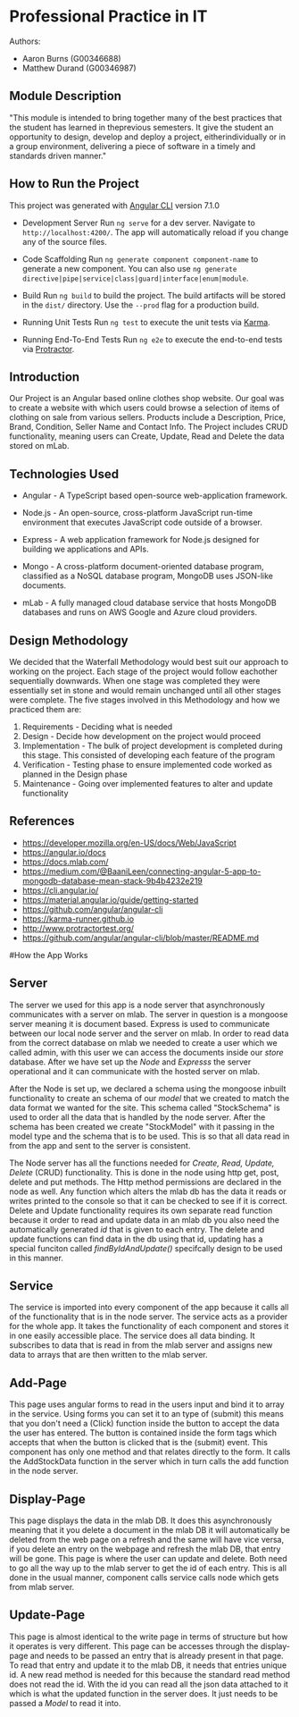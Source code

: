 # Professional Practice in IT

Authors:
+ Aaron Burns (G00346688)
+ Matthew Durand (G00346987)


## Module Description
"This module is intended to bring together many of the best practices that the student has learned in theprevious semesters. It give the student an opportunity to design, develop and deploy a project, eitherindividually or in a group environment, delivering a piece of software in a timely and standards driven manner."


## How to Run the Project
This project was generated with [Angular CLI](https://github.com/angular/angular-cli) version 7.1.0

+ Development Server
Run `ng serve` for a dev server. Navigate to `http://localhost:4200/`. The app will automatically reload if you change any of the source files.

+ Code Scaffolding
Run `ng generate component component-name` to generate a new component. You can also use `ng generate directive|pipe|service|class|guard|interface|enum|module`.

+ Build
Run `ng build` to build the project. The build artifacts will be stored in the `dist/` directory. Use the `--prod` flag for a production build.

+ Running Unit Tests
Run `ng test` to execute the unit tests via [Karma](https://karma-runner.github.io).

+ Running End-To-End Tests
Run `ng e2e` to execute the end-to-end tests via [Protractor](http://www.protractortest.org/).


## Introduction
Our Project is an Angular based online clothes shop website. Our goal was to create a website with which users could browse a selection of items of clothing on sale from various sellers. Products include a Description, Price, Brand, Condition, Seller Name and Contact Info. The Project includes CRUD functionality, meaning users can Create, Update, Read and Delete the data stored on mLab.


## Technologies Used

+ Angular - A TypeScript based open-source web-application framework.

+ Node.js - An open-source, cross-platform JavaScript run-time environment that executes JavaScript code outside of a browser.

+ Express - A web application framework for Node.js designed for building we applications and APIs.

+ Mongo - A cross-platform document-oriented database program, classified as a NoSQL database program, MongoDB uses JSON-like documents.
 
+ mLab - A fully managed cloud database service that hosts MongoDB databases and runs on AWS Google and Azure cloud providers.


## Design Methodology

We decided that the Waterfall Methodology would best suit our approach to working on the project. Each stage of the project would follow eachother sequentially downwards. When one stage was completed they were essentially set in stone and would remain unchanged until all other stages were complete. 
The five stages involved in this Methodology and how we practiced them are:
1. Requirements - Deciding what is needed
2. Design - Decide how development on the project would proceed
3. Implementation - The bulk of project development is completed during this stage. This consisted of developing each feature of the program
4. Verification - Testing phase to ensure implemented code worked as planned in the Design phase
5. Maintenance - Going over implemented features to alter and update functionality 


## References

+ https://developer.mozilla.org/en-US/docs/Web/JavaScript
+ https://angular.io/docs
+ https://docs.mlab.com/
+ https://medium.com/@BaaniLeen/connecting-angular-5-app-to-mongodb-database-mean-stack-9b4b4232e219
+ https://cli.angular.io/
+ https://material.angular.io/guide/getting-started
+ https://github.com/angular/angular-cli
+ https://karma-runner.github.io
+ http://www.protractortest.org/
+ https://github.com/angular/angular-cli/blob/master/README.md

#How the App Works

## Server

The server we used for this app is a node server that asynchronously communicates with a server on mlab. The server in question is a mongoose server meaning it is document based. Express is used to communicate between our local node server and the server on mlab. In order to read data from the correct database on mlab we needed to create a user which we called admin, with this user we can access the documents inside our *store* database. After we have set up the *Node* and *Expresss* the server operational and it can communicate with the hosted server on mlab. 

After the Node is set up, we declared a schema using the mongoose inbuilt functionality to create an schema of our *model* that we created to match the data format we wanted for the site. This schema called "StockSchema" is used to order all the data that is handled by the node server. After the schema has been created we create "StockModel" with it passing in the model type and the schema that is to be used. This is so that all data read in from the app and sent to the server is consistent.

The Node server has all the functions needed for *Create, Read, Update, Delete* (CRUD) functionality. This is done in the node using http get, post, delete and put methods. The Http method permissions are declared in the node as well. Any function which alters the mlab db has the data it reads or writes printed to the console so that it can be checked to see if it is correct. Delete and Update functionality requires its own separate read function because it order to read and update data in an mlab db you also need the automatically generated *id* that is given to each entry. The delete and update functions can find data in the db using that id, updating has a special funciton called *findByIdAndUpdate()* specifcally design to be used in this manner.

## Service

The service is imported into every component of the app because it calls all of the functionality that is in the node server. The service acts as a provider for the whole app. It takes the functionality of each component and stores it in one easily accessible place. The service does all data binding.  It subscribes to data that is read in from the mlab server and assigns new data to arrays that are then written to the mlab server.

## Add-Page

This page uses angular forms to read in the users input and bind it to array in the service. Using forms you can set it to an type of (submit) this means that you don't need a (Click) function inside the button to accept the data the user has entered. The button is contained inside the form tags which accepts that when the button is clicked that is the (submit) event.
This component has only one method and that relates directly to the form. It calls the AddStockData function in the server which in turn calls the add function in the node server.

## Display-Page

This page displays the data in the mlab DB. It does this asynchronously meaning that it you delete a document in the mlab DB it will automatically be deleted from the web page on a refresh and the same will have vice versa, if you delete an entry on the webpage and refresh the mlab DB, that entry will be gone. This page is where the user can update and delete. Both need to go all the way up to the mlab server to get the id of each entry. This is all done in the usual manner, component calls service calls node which gets from mlab server.

## Update-Page

This page is almost identical to the write page in terms of structure but how it operates is very different. This page can be accesses through the display-page and needs to be passed an entry that is already present in that page. To read that entry and update it to the mlab DB, it needs that entries unique id. A new read method is needed for this because the standard read method does not read the id. With the id you can read all the json data attached to it which is what the updated function in the server does. It just needs to be passed a *Model* to read it into.
